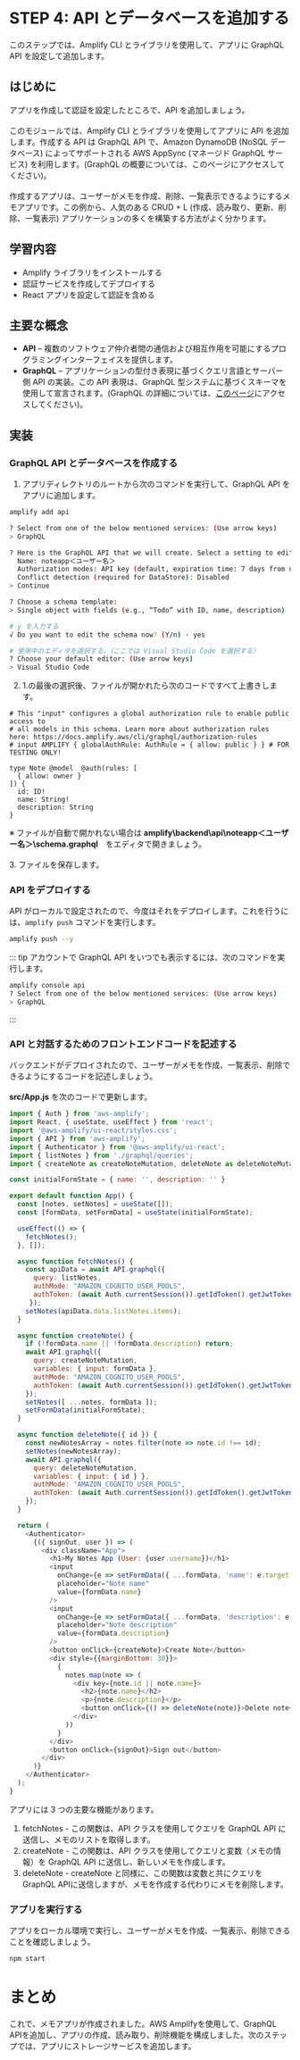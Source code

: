 # STEP 4: API とデータベースを追加する
このステップでは、Amplify CLI とライブラリを使用して、アプリに GraphQL API を設定して追加します。

## はじめに
アプリを作成して認証を設定したところで、API を追加しましょう。<br>
<br>
このモジュールでは、Amplify CLI とライブラリを使用してアプリに API を追加します。作成する API は GraphQL API で、Amazon DynamoDB (NoSQL データベース) によってサポートされる AWS AppSync (マネージド GraphQL サービス) を利用します。(GraphQL の概要については、このページにアクセスしてください)。<br>
<br>
作成するアプリは、ユーザーがメモを作成、削除、一覧表示できるようにするメモアプリです。この例から、人気のある CRUD + L (作成、読み取り、更新、削除、一覧表示) アプリケーションの多くを構築する方法がよく分かります。

## 学習内容
 * Amplify ライブラリをインストールする
 * 認証サービスを作成してデプロイする
 * React アプリを設定して認証を含める

## 主要な概念
* **API** – 複数のソフトウェア仲介者間の通信および相互作用を可能にするプログラミングインターフェイスを提供します。
* **GraphQL** – アプリケーションの型付き表現に基づくクエリ言語とサーバー側 API の実装。この API 表現は、GraphQL 型システムに基づくスキーマを使用して宣言されます。(GraphQL の詳細については、[このページ](https://graphql.org/learn/)にアクセスしてください)。

## 実装
### GraphQL API とデータベースを作成する
1. アプリディレクトリのルートから次のコマンドを実行して、GraphQL API をアプリに追加します。
```bash
amplify add api

? Select from one of the below mentioned services: (Use arrow keys)
> GraphQL

? Here is the GraphQL API that we will create. Select a setting to edit or continue
  Name: noteapp＜ユーザー名＞
  Authorization modes: API key (default, expiration time: 7 days from now)
  Conflict detection (required for DataStore): Disabled
> Continue

? Choose a schema template:
> Single object with fields (e.g., “Todo” with ID, name, description)

# y を入力する
√ Do you want to edit the schema now? (Y/n) · yes

# 使用中のエディタを選択する。（ここでは Visual Studio Code を選択する）
? Choose your default editor: (Use arrow keys)
> Visual Studio Code
```
2. 1.の最後の選択後、ファイルが開かれたら次のコードですべて上書きします。
```
# This "input" configures a global authorization rule to enable public access to
# all models in this schema. Learn more about authorization rules here: https://docs.amplify.aws/cli/graphql/authorization-rules
# input AMPLIFY { globalAuthRule: AuthRule = { allow: public } } # FOR TESTING ONLY!

type Note @model  @auth(rules: [
  { allow: owner }
]) {
  id: ID!
  name: String!
  description: String
}

```
※ ファイルが自動で開かれない場合は **amplify\backend\api\noteapp＜ユーザー名＞\schema.graphql**　をエディタで開きましょう。<br>
<br>
3. ファイルを保存します。

### API をデプロイする
API がローカルで設定されたので、今度はそれをデプロイします。これを行うには、`amplify push` コマンドを実行します。
```bash
amplify push --y
```

::: tip
アカウントで GraphQL API をいつでも表示するには、次のコマンドを実行します。
```bash
amplify console api
? Select from one of the below mentioned services: (Use arrow keys)
> GraphQL
```
:::
### API と対話するためのフロントエンドコードを記述する
バックエンドがデプロイされたので、ユーザーがメモを作成、一覧表示、削除できるようにするコードを記述しましょう。<br>
<br>
**src/App.js** を次のコードで更新します。
```javascript
import { Auth } from 'aws-amplify';
import React, { useState, useEffect } from 'react';
import '@aws-amplify/ui-react/styles.css';
import { API } from 'aws-amplify';
import { Authenticator } from '@aws-amplify/ui-react';
import { listNotes } from './graphql/queries';
import { createNote as createNoteMutation, deleteNote as deleteNoteMutation } from './graphql/mutations';

const initialFormState = { name: '', description: '' }

export default function App() {
  const [notes, setNotes] = useState([]);
  const [formData, setFormData] = useState(initialFormState);

  useEffect(() => {
    fetchNotes();
  }, []);

  async function fetchNotes() {
    const apiData = await API.graphql({ 
      query: listNotes,
      authMode: "AMAZON_COGNITO_USER_POOLS",
      authToken: (await Auth.currentSession()).getIdToken().getJwtToken()
     });
    setNotes(apiData.data.listNotes.items);
  }

  async function createNote() {
    if (!formData.name || !formData.description) return;
    await API.graphql({ 
      query: createNoteMutation,
      variables: { input: formData },
      authMode: "AMAZON_COGNITO_USER_POOLS",
      authToken: (await Auth.currentSession()).getIdToken().getJwtToken() 
    });
    setNotes([ ...notes, formData ]);
    setFormData(initialFormState);
  }

  async function deleteNote({ id }) {
    const newNotesArray = notes.filter(note => note.id !== id);
    setNotes(newNotesArray);
    await API.graphql({
      query: deleteNoteMutation,
      variables: { input: { id } },
      authMode: "AMAZON_COGNITO_USER_POOLS",
      authToken: (await Auth.currentSession()).getIdToken().getJwtToken() 
    });
  }

  return (
    <Authenticator>
      {({ signOut, user }) => (
        <div className="App">
          <h1>My Notes App (User: {user.username})</h1>
          <input
            onChange={e => setFormData({ ...formData, 'name': e.target.value})}
            placeholder="Note name"
            value={formData.name}
          />
          <input
            onChange={e => setFormData({ ...formData, 'description': e.target.value})}
            placeholder="Note description"
            value={formData.description}
          />
          <button onClick={createNote}>Create Note</button>
          <div style={{marginBottom: 30}}>
            {
              notes.map(note => (
                <div key={note.id || note.name}>
                  <h2>{note.name}</h2>
                  <p>{note.description}</p>
                  <button onClick={() => deleteNote(note)}>Delete note</button>
                </div>
              ))
            }
          </div>
          <button onClick={signOut}>Sign out</button>
        </div>
      )}
    </Authenticator>
  );
}
```
アプリには 3 つの主要な機能があります。

1. fetchNotes - この関数は、API クラスを使用してクエリを GraphQL API に送信し、メモのリストを取得します。
2. createNote - この関数は、API クラスを使用してクエリと変数（メモの情報）を GraphQL API に送信し、新しいメモを作成します。
3. deleteNote - createNote と同様に、この関数は変数と共にクエリを GraphQL APIに送信しますが、メモを作成する代わりにメモを削除します。


### アプリを実行する
アプリをローカル環境で実行し、ユーザーがメモを作成、一覧表示、削除できることを確認しましょう。
```bash
npm start
```

# まとめ
これで、メモアプリが作成されました。AWS Amplifyを使用して、GraphQL APIを追加し、アプリの作成、読み取り、削除機能を構成しました。次のステップでは、アプリにストレージサービスを追加します。